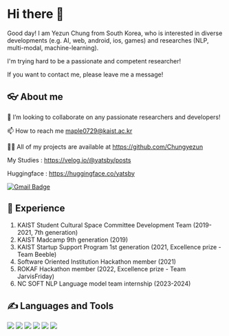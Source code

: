 # Hi there 👋

Good day! I am Yezun Chung from South Korea, who is interested in diverse developments (e.g. AI, web, android, ios, games) and researches (NLP, multi-modal, machine-learning).

I'm trying hard to be a passionate and competent researcher!

If you want to contact me, please leave me a message!

## 👓 About me

👯 I’m looking to collaborate on any passionate researchers and developers!

📫 How to reach me maple0729@kaist.ac.kr

👨‍💻 All of my projects are available at https://github.com/Chungyezun

   My Studies : https://velog.io/@yatsby/posts
   
   Huggingface : https://huggingface.co/yatsby

  [![Gmail Badge](https://img.shields.io/badge/Gmail-d14836?style=flat-square&logo=Gmail&logoColor=white&link=mailto:maple07291@gmail.com)](mailto:maple07291@gmail.com)

## 💼 Experience 
1. KAIST Student Cultural Space Committee Development Team (2019-2021, 7th generation)
2. KAIST Madcamp 9th generation (2019)
3. KAIST Startup Support Program 1st generation (2021, Excellence prize - Team Beeble)
4. Software Oriented Institution Hackathon member (2021)
5. ROKAF Hackathon member (2022, Excellence prize - Team JarvisFriday)
6. NC SOFT NLP Language model team internship (2023-2024)


## ✍️ Languages and Tools

<img src="https://img.shields.io/badge/Python-3776AB?style=flat-square&logo=Python&logoColor=white"/> <img src="https://img.shields.io/badge/Pytorch-EE4C2C?style=flat-square&logo=Pytorch&logoColor=white"/> <img src="https://img.shields.io/badge/JavaScript-F7DF1E?style=flat-square&logo=JavaScript&logoColor=white"/> <img src="https://img.shields.io/badge/HTML5-E34F26?style=flat-square&logo=HTML5&logoColor=white"/> <img src="https://img.shields.io/badge/CSS3-1572B6?style=flat-square&logo=CSS3&logoColor=white"/> <img src="https://img.shields.io/badge/Android Studio-3DDC84?style=flat-square&logo=Android Studio&logoColor=white"/>

